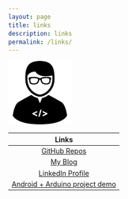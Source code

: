 ```yaml
---
layout: page
title: links
description: links
permalink: /links/
---
```


<img itemprop="image" class="img-rounded" src="/images/people.png" alt="Your Name">

|Links|
|:---:|
| [GitHub Repos](https://github.com/Vimal-Krishna/) |
| [My Blog](https://vimal-krishna.github.io/) |
| [LinkedIn Profile](https://www.linkedin.com/in/vimalkrishna/) | 
| [Android + Arduino project demo](https://youtu.be/TjI8XgAyXNA) |

